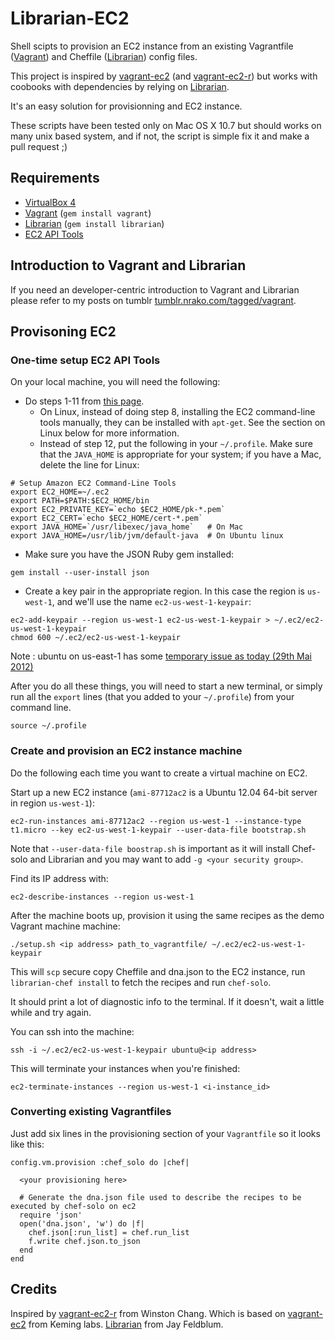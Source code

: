 # Librarian-EC2

Shell scipts to provision an EC2 instance from an existing Vagrantfile ([Vagrant](http://vagrantup.com)) and Cheffile ([Librarian](https://github.com/applicationsonline/librarian)) config files.

This project is inspired by [vagrant-ec2](https://github.com/lynaghk/vagrant-ec2/) (and [vagrant-ec2-r](https://github.com/wch/vagrant-ec2-r)) but works with coobooks with dependencies by relying on [Librarian](https://github.com/applicationsonline/librarian).

It's an easy solution for provisionning and EC2 instance.

These scripts have been tested only on Mac OS X 10.7 but should works on many unix based system, and if not, the script is simple fix it and make a pull request ;)

## Requirements

* [VirtualBox 4](http://www.virtualbox.org/wiki/Downloads)
* [Vagrant](http://vagrantup.com) (`gem install vagrant`)
* [Librarian](https://github.com/applicationsonline/librarian) (`gem install librarian`)
* [EC2 API Tools](http://aws.amazon.com/developertools/351)

## Introduction to Vagrant and Librarian
If you need an developer-centric introduction to Vagrant and Librarian please refer to my posts on tumblr [tumblr.nrako.com/tagged/vagrant](http://tumblr.nrako.com/tagged/vagrant).

## Provisoning EC2

### One-time setup EC2 API Tools

On your local machine, you will need the following:

* Do steps 1-11 from [this page](http://petterolsson.blogspot.com/2012/02/installing-amazon-ec2-api-tools-on-mac.html).
  * On Linux, instead of doing step 8, installing the EC2 command-line tools manually, they can be installed with `apt-get`. See the section on Linux below for more information.
  * Instead of step 12, put the following in your `~/.profile`. Make sure that the `JAVA_HOME` is appropriate for your system; if you have a Mac, delete the line for Linux:

```
# Setup Amazon EC2 Command-Line Tools
export EC2_HOME=~/.ec2
export PATH=$PATH:$EC2_HOME/bin
export EC2_PRIVATE_KEY=`echo $EC2_HOME/pk-*.pem`
export EC2_CERT=`echo $EC2_HOME/cert-*.pem`
export JAVA_HOME=`/usr/libexec/java_home`   # On Mac
export JAVA_HOME=/usr/lib/jvm/default-java  # On Ubuntu linux
```

* Make sure you have the JSON Ruby gem installed:

```
gem install --user-install json
```

* Create a key pair in the appropriate region. In this case the region is `us-west-1`, and we'll use the name `ec2-us-west-1-keypair`:

```
ec2-add-keypair --region us-west-1 ec2-us-west-1-keypair > ~/.ec2/ec2-us-west-1-keypair
chmod 600 ~/.ec2/ec2-us-west-1-keypair
```

Note : ubuntu on us-east-1 has some [temporary issue as today (29th Mai 2012)](https://forums.aws.amazon.com/thread.jspa?threadID=95616)

After you do all these things, you will need to start a new terminal, or simply run all the `export` lines (that you added to your `~/.profile`) from your command line.

    source ~/.profile


### Create and provision an EC2 instance machine

Do the following each time you want to create a virtual machine on EC2.

Start up a new EC2 instance (`ami-87712ac2` is a Ubuntu 12.04 64-bit server in region `us-west-1`):

    ec2-run-instances ami-87712ac2 --region us-west-1 --instance-type t1.micro --key ec2-us-west-1-keypair --user-data-file bootstrap.sh

Note that `--user-data-file boostrap.sh` is important as it will install Chef-solo and Librarian and you may want to add `-g <your security group>`.

Find its IP address with:

    ec2-describe-instances --region us-west-1

After the machine boots up, provision it using the same recipes as the demo Vagrant machine machine:

    ./setup.sh <ip address> path_to_vagrantfile/ ~/.ec2/ec2-us-west-1-keypair

This will `scp` secure copy Cheffile and dna.json to the EC2 instance, run `librarian-chef install` to fetch the recipes and run `chef-solo`.

It should print a lot of diagnostic info to the terminal. If it doesn't, wait a little while and try again.

You can ssh into the machine:
    
    ssh -i ~/.ec2/ec2-us-west-1-keypair ubuntu@<ip address>

This will terminate your instances when you're finished:

    ec2-terminate-instances --region us-west-1 <i-instance_id>


### Converting existing Vagrantfiles

Just add six lines in the provisioning section of your `Vagrantfile` so it looks like this:

    config.vm.provision :chef_solo do |chef|

      <your provisioning here>

      # Generate the dna.json file used to describe the recipes to be executed by chef-solo on ec2
      require 'json'
      open('dna.json', 'w') do |f|
        chef.json[:run_list] = chef.run_list
        f.write chef.json.to_json
      end
    end


## Credits
Inspired by [vagrant-ec2-r](https://github.com/wch/vagrant-ec2-r) from Winston Chang.
Which is based on [vagrant-ec2](https://github.com/lynaghk/vagrant-ec2/) from Keming labs.
[Librarian](https://github.com/applicationsonline/librarian) from Jay Feldblum.